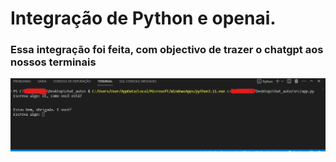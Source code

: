 # Integração de Python  e openai.
### Essa integração foi feita, com objectivo de trazer o chatgpt aos nossos terminais

<img src="doc/img.png">
